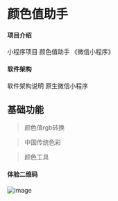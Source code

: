 # 颜色值助手

#### 项目介绍
小程序项目 颜色值助手 《微信小程序》

#### 软件架构
软件架构说明 原生微信小程序

## 基础功能
> 颜色值rgb转换

> 中国传统色彩

> 颜色工具

 #### 体验二维码
 ![image](https://gitee.com/cloud_motion/drawing-bed/raw/master/drawing-bed/2022-4-1/%E5%BE%AE%E4%BF%A1%E5%9B%BE%E7%89%87_20220401200836-1648814928352.jpg)

